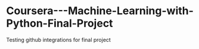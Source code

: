 # Coursera---Machine-Learning-with-Python-Final-Project
Testing github integrations for final project

